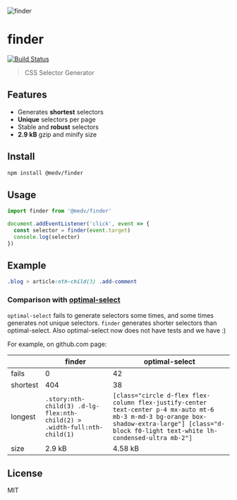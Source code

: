 ![finder](https://user-images.githubusercontent.com/141232/36463709-381f8c36-16fe-11e8-8fdc-fcbdd4f2a36c.png)

# finder

[![Build Status](https://travis-ci.org/antonmedv/finder.svg?branch=master)](https://travis-ci.org/antonmedv/finder)

> CSS Selector Generator

## Features

* Generates **shortest** selectors
* **Unique** selectors per page
* Stable and **robust** selectors
* **2.9 kB** gzip and minify size

## Install

```bash
npm install @medv/finder
```

## Usage 

```js
import finder from '@medv/finder'

document.addEventListener('click', event => {
  const selector = finder(event.target)
  console.log(selector)  
})
```

## Example

```css
.blog > article:nth-child(3) .add-comment
```

### Comparison with [optimal-select](https://github.com/Autarc/optimal-select)

`optimal-select` fails to generate selectors some times, and some times generates not unique selectors.
`finder` generates shorter selectors than optimal-select. Also optimal-select now does not have tests and we have :)
 
For example, on github.com page:

|          | finder | optimal-select |
|----------|--------|----------------| 
| fails    | 0      | 42             |
| shortest | 404    | 38             | 
| longest  | `.story:nth-child(3) .d-lg-flex:nth-child(2) > .width-full:nth-child(1)` | `[class="circle d-flex flex-column flex-justify-center text-center p-4 mx-auto mt-6 mb-3 m-md-3 bg-orange box-shadow-extra-large"] [class="d-block f0-light text-white lh-condensed-ultra mb-2"]` |
| size     | 2.9 kB | 4.58 kB        |

## License

MIT

